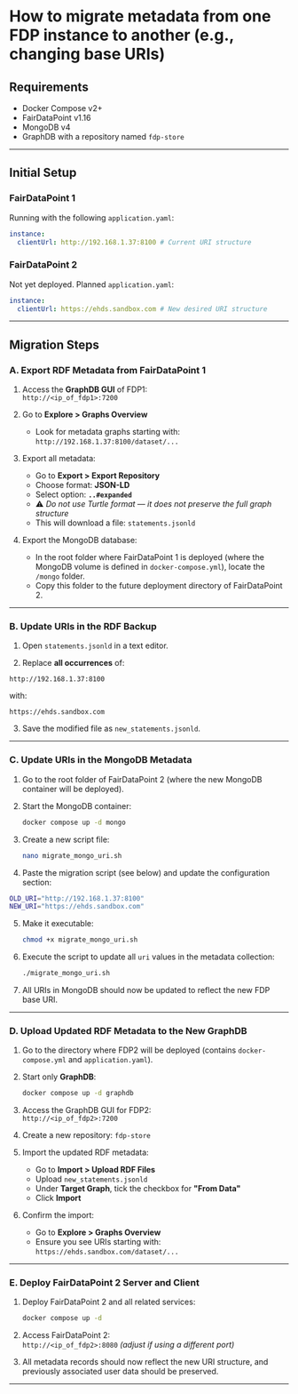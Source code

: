 
# How to migrate metadata from one FDP instance to another (e.g., changing base URIs)

## Requirements
- Docker Compose v2+
- FairDataPoint v1.16
- MongoDB v4
- GraphDB with a repository named `fdp-store`

---

## Initial Setup

### FairDataPoint 1

Running with the following `application.yaml`:

```yaml
instance:
  clientUrl: http://192.168.1.37:8100 # Current URI structure
```

### FairDataPoint 2

Not yet deployed. Planned `application.yaml`:

```yaml
instance:
  clientUrl: https://ehds.sandbox.com # New desired URI structure
```

---

## Migration Steps

### A. Export RDF Metadata from FairDataPoint 1

1. Access the **GraphDB GUI** of FDP1:  
   `http://<ip_of_fdp1>:7200`

2. Go to **Explore > Graphs Overview**  
   - Look for metadata graphs starting with:  
     `http://192.168.1.37:8100/dataset/...`

3. Export all metadata:
   - Go to **Export > Export Repository**
   - Choose format: **JSON-LD**
   - Select option: **`..#expanded`**
   - ⚠️ *Do not use Turtle format — it does not preserve the full graph structure*
   - This will download a file: `statements.jsonld`

4. Export the MongoDB database:
   - In the root folder where FairDataPoint 1 is deployed (where the MongoDB volume is defined in `docker-compose.yml`), locate the `/mongo` folder.
   - Copy this folder to the future deployment directory of FairDataPoint 2.

---

### B. Update URIs in the RDF Backup

1. Open `statements.jsonld` in a text editor.

2. Replace **all occurrences** of:

```
http://192.168.1.37:8100
```

with:

```
https://ehds.sandbox.com
```

3. Save the modified file as `new_statements.jsonld`.

---

### C. Update URIs in the MongoDB Metadata

1. Go to the root folder of FairDataPoint 2 (where the new MongoDB container will be deployed).

2. Start the MongoDB container:
   ```bash
   docker compose up -d mongo
   ```

3. Create a new script file:
   ```bash
   nano migrate_mongo_uri.sh
   ```

4. Paste the migration script (see below) and update the configuration section:

```bash
OLD_URI="http://192.168.1.37:8100"
NEW_URI="https://ehds.sandbox.com"
```

5. Make it executable:
   ```bash
   chmod +x migrate_mongo_uri.sh
   ```

6. Execute the script to update all `uri` values in the metadata collection:
   ```bash
   ./migrate_mongo_uri.sh
   ```

7. All URIs in MongoDB should now be updated to reflect the new FDP base URI.

---

### D. Upload Updated RDF Metadata to the New GraphDB

1. Go to the directory where FDP2 will be deployed (contains `docker-compose.yml` and `application.yaml`).

2. Start only **GraphDB**:
   ```bash
   docker compose up -d graphdb
   ```

3. Access the GraphDB GUI for FDP2:  
   `http://<ip_of_fdp2>:7200`

4. Create a new repository: `fdp-store`

5. Import the updated RDF metadata:
   - Go to **Import > Upload RDF Files**
   - Upload `new_statements.jsonld`
   - Under **Target Graph**, tick the checkbox for **"From Data"**
   - Click **Import**

6. Confirm the import:
   - Go to **Explore > Graphs Overview**
   - Ensure you see URIs starting with:  
     `https://ehds.sandbox.com/dataset/...`

---

### E. Deploy FairDataPoint 2 Server and Client

1. Deploy FairDataPoint 2 and all related services:
   ```bash
   docker compose up -d
   ```

2. Access FairDataPoint 2:  
   `http://<ip_of_fdp2>:8080` *(adjust if using a different port)*

3. All metadata records should now reflect the new URI structure, and previously associated user data should be preserved.

---
